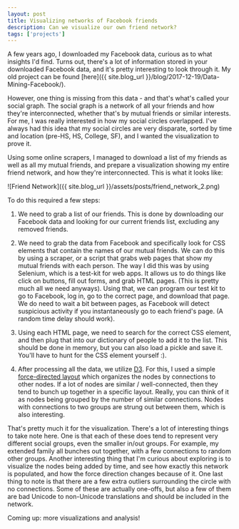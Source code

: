 ```yaml
---
layout: post
title: Visualizing networks of Facebook friends
description: Can we visualize our own friend network?
tags: ['projects']
---
```


A few years ago, I downloaded my Facebook data, curious as to what insights I'd find. Turns out, there's a lot of information stored in your
downloaded Facebook data, and it's pretty interesting to look through it. My old project can be found [here]({{ site.blog_url }}/blog/2017-12-19/Data-Mining-Facebook/).

However, one thing is missing from this data - and that's what's called your social graph. The social graph is a network of all your friends and how they're interconnected, whether that's by mutual friends or similar interests. For me, I was really interested in how my social circles overlapped. I've always had this idea that my social circles are very disparate, sorted by time and location (pre-HS, HS, College, SF), and I wanted the visualization to prove it.

Using some online scrapers, I managed to download a list of my friends as well as all my mutual friends, and prepare a visualization
showing my entire friend network, and how they're interconnected. This is what it looks like:

![Friend Network]({{ site.blog_url }}/assets/posts/friend_network_2.png)

To do this required a few steps:

1. We need to grab a list of our friends. This is done by downloading our Facebook data and looking for our current friends list,
excluding any removed friends.

2. We need to grab the data from Facebook and specifically look for CSS elements that contain the names of our mutual friends. We can do this
by using a scraper, or a script that grabs web pages that show my mutual friends with each person. The way I did this was by using Selenium,
which is a test-kit for web apps. It allows us to do things like click on buttons, fill out forms, and grab HTML pages. (This is pretty much all
we need anyways). Using that, we can program our test kit to go to Facebook, log in, go to the correct page, and download that page. We do need to wait a bit between pages, as Facebook will detect suspicious activity if you instantaneously go to each friend's page. (A random time delay should
work).

3. Using each HTML page, we need to search for the correct CSS element, and then plug that into our dictionary of people to add it to the list. This
should be done in memory, but you can also load a pickle and save it. You'll have to hunt for the CSS element yourself :).

4. After processing all the data, we utilize [D3](https://d3js.org/). For this, I used a simple [force-directed layout](https://observablehq.com/@d3/force-directed-graph) which organizes the nodes by
connections to other nodes. If a lot of nodes are similar / well-connected, then they tend to bunch up together in a specific layout. Really, you
can think of it as nodes being grouped by the number of similar connections. Nodes with connections to two groups are strung out between them, which is also interesting.

That's pretty much it for the visualization. There's a lot of interesting things to take note here. One is that each of these does tend to represent
very different social groups, even the smaller in/out groups. For example, my extended family all bunches out together, with a few connections
to random other groups. Another interesting thing that I'm curious about exploring is to visualize the nodes being added by time, and see how exactly
this network is populated, and how the force direction changes because of it. One last thing to note is that there are a few extra outliers surrounding
the circle with no connections. Some of these are actually one-offs, but also a few of them are bad Unicode to non-Unicode translations and should
be included in the network.

Coming up: more visualizations and analysis!

